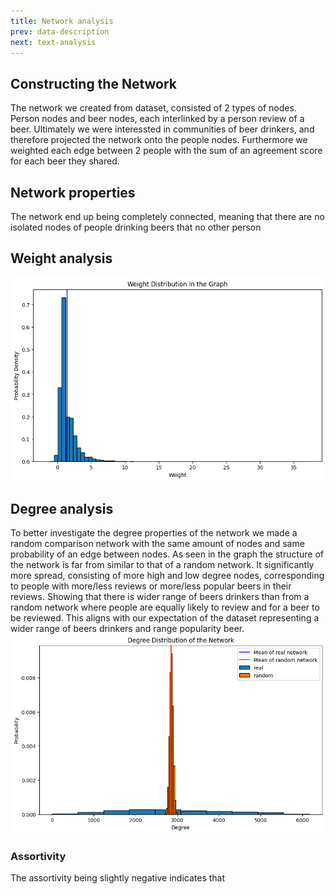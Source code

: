 ```yaml
---
title: Network analysis
prev: data-description
next: text-analysis
---
```


## **Constructing the Network**
The network we created from dataset, consisted of 2 types of nodes. Person nodes and beer nodes, each interlinked by a person review of a beer. Ultimately we were interessted in communities of beer drinkers, and therefore projected the network onto the people nodes. Furthermore we weighted each edge between 2 people with the sum of an agreement score for each beer they shared.

## **Network properties**
The network end up being completely connected, meaning that there are no isolated nodes of people drinking beers that no other person


## **Weight analysis**

![Graph weight distribution](/images/weight.png)

## **Degree analysis**
To better investigate the degree properties of the network we made a random comparison network with the same amount of nodes and same probability of an edge between nodes. As seen in the graph the structure of the network is far from similar to that of a random network. It significantly more spread, consisting of more high and low degree nodes, corresponding to people with more/less reviews or more/less popular beers in their reviews. Showing that there is wider range of beers drinkers than from a random network where people are equally likely to review and for a beer to be reviewed. This aligns with our expectation of the dataset representing a wider range of beers drinkers and range popularity beer. 
![Graph degree distribution](/images/degree.png)
### **Assortivity**
The assortivity being slightly negative indicates that 
